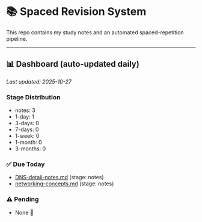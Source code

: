 # 📚 Spaced Revision System

This repo contains my study notes and an automated spaced-repetition pipeline.

---

## 📊 Dashboard (auto-updated daily)

_Last updated: 2025-10-27_

### Stage Distribution
- notes: 3
- 1-day: 1
- 3-days: 0
- 7-days: 0
- 1-week: 0
- 1-month: 0
- 3-months: 0

### ✅ Due Today
- [DNS-detail-notes.md](notes/DNS-detail-notes.md) (stage: notes)
- [networking-concepts.md](notes/networking-concepts.md) (stage: notes)

### ⚠️ Pending
- None 🎉
